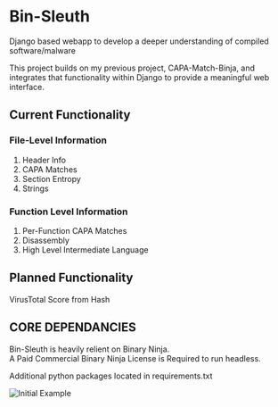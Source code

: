 # Bin-Sleuth

Django based webapp to develop a deeper understanding of compiled software/malware

This project builds on my previous project, CAPA-Match-Binja, and integrates that functionality within Django to provide a meaningful web interface.

## Current Functionality

### File-Level Information

1. Header Info
2. CAPA Matches
3. Section Entropy
4. Strings

### Function Level Information

1. Per-Function CAPA Matches
2. Disassembly
3. High Level Intermediate Language

## Planned Functionality

VirusTotal Score from Hash

## CORE DEPENDANCIES

Bin-Sleuth is heavily relient on Binary Ninja.  
A Paid Commercial Binary Ninja License is Required to run headless.

Additional python packages located in requirements.txt

![Initial Example](https://github.com/user-attachments/assets/45ca13f9-8376-4c05-b0f1-52dc92c2d141)
